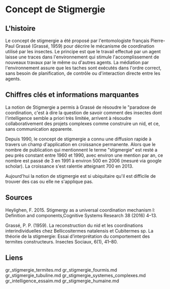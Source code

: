 
# Concept de Stigmergie

## L'histoire

Le concept de stigmergie a été proposé par l'entomologiste français Pierre-Paul Grassé (Grassé, 1959) pour décrire le mécanisme de coordination utilisé par les insectes. Le principe est que le travail effectué par un agent laisse une traces dans l'environnement qui stimule l'accomplissement de nouveaux travaux par le même ou d'autres agents. La médiation par l'environnement assure que les taches sont exécutés dans l'ordre correct, sans besoin de planification, de contrôle ou d'interaction directe entre les agents.

## Chiffres clés et informations marquantes

La notion de Stigmergie a permis à Grassé de résoudre le "paradoxe de coordination, c'est à dire la question de savoir comment des insectes dont l'intelligence semble a priori très limitée, arrivent à résoudre collaborativement des projets complexes comme construire un nid, et ce, sans communication apparente.

Depuis 1990, le concept de stigmergie a connu une diffusion rapide à travers un champ d'application en croissance permanente. Alors que le nombre de publication qui mentionnent le terme "stigmergie" est resté a peu près constant entre 1960 et 1990, avec environ une mention par an, ce nombre est passé de 3 en 1991 à environ 500 en 2006 (mesuré via google scholar). La croissance s'est ralentie atteignant 700 en 2013.

Aujourd'hui la notion de stigmergie est si ubiquitaire qu'il est difficile de trouver des cas ou elle ne s'applique pas.

## Sources

Heylighen, F. 2015. Stigmergy as a universal coordination mechanism I: Definition and components,Cognitive Systems Research 38 (2016) 4–13.
 
Grassé, P. P. (1959). La reconstruction du nid et les coordinations
interindividuelles chez Bellicositermes natalensis et Cubitermes sp. La théorie de la stigmergie: Essai d’interprétation du comportement des termites constructeurs. Insectes Sociaux, 6(1), 41–80.

## Liens

gr_stigmergie_termites.md
gr_stigmergie_fourmis.md
gr_stigmergie_tubuline.md
gr_stigmergie_systemes_complexes.md
gr_intelligence_essaim.md
gr_stigmergie_humaine.md
